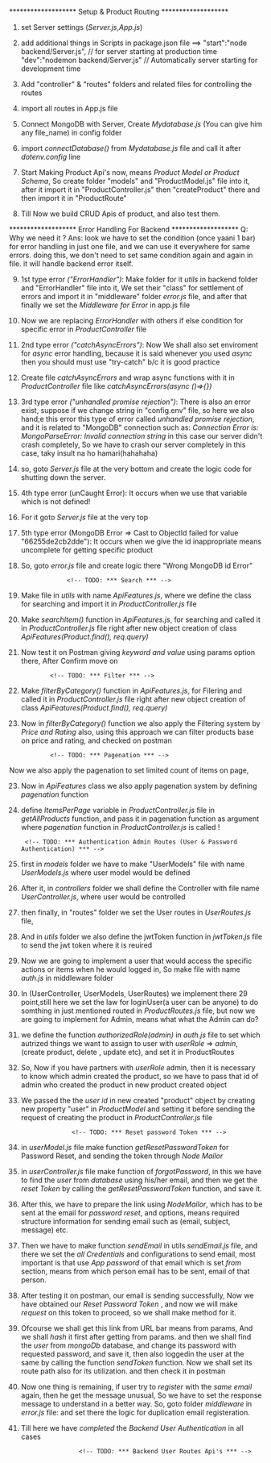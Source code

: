 <!-- TODO: *** Setting up the backend in backend folder *** -->

*******************   Setup  & Product Routing     *******************

1) set Server settings (*Server.js*,*App.js*)

2) add additional things in Scripts in package.json file ==>
  "start":"node backend/Server.js",  // for server starting at production time
  "dev":"nodemon backend/Server.js"  // Automatically server starting for development time

3) Add "controller" & "routes" folders and related files for controlling the routes

4) import all routes in App.js file

5) Connect MongoDB with Server, Create  *Mydatabase.js* (You can give him any file_name) in config folder

6) import *connectDatabase()* from *Mydatabase.js* file and call it after *dotenv.config* line

7) Start Making Product Api's now, means *Product Model or Product Schema*, So create folder "models" and  "ProductModel.js" file into it, after it import it in "ProductController.js" then "createProduct" there and then import it in "ProductRoute"

8) Till Now we build CRUD Apis of product, and also test them. 

*******************   Error Handling For Backend    *******************
Q: Why we need it ?
Ans: look we have to set the condition (once yaani 1 bar) for error handling in just one file, and we can use it everywhere for same errors.
doing this, we don't need to set same condition again and again in file. it will handle backend error itself.

9) 1st type error *("ErrorHandler")*: Make folder for it *utils* in backend folder and "ErrorHandler" file into it, We set their "class" for settlement of errors and import it in "middleware" folder *error.js* file, and after that finally we set the *Middleware for Error* in app.js file

10) Now we are replacing *ErrorHandler* with others if else condition for specific error in *ProductController* file

11) 2nd type error *("catchAsyncErrors")*:  Now We shall also set enviroment for *async* error handling, because it is said whenever you used *async* then you should must use "try-catch" b/c it is good practice

12) Create file *catchAsyncErrors* and wrap async functions with it in *ProductController* file like *catchAsyncErrors(async ()=>{})*

13) 3rd type error *("unhandled promise rejection")*:  There is also an error exist, suppose if we change string in "config.env" file, so here we also hand;e this error
    this type of error called *unhandled promise rejection*, and it is related to "MongoDB" connection
    such as: *Connection Error is:  MongoParseError: Invalid connection string* in this case our server didn't crash completely,
    So we have to crash our server completely in this case, taky insult na ho hamari(hahahaha)

14) so, goto *Server.js* file at the very bottom and create the logic code for shutting down the server.

15) 4th type error (unCaught Error): It occurs when we use that variable which is not defined!

16) For it goto *Server.js* file at the very top

17) 5th type error (MongoDB Error => Cast to ObjectId failed for value \"66255de2cb2dde\"): It occurs when we give the id inappropriate means uncomplete for getting specific product

18) So, goto *error.js* file and create logic there "Wrong MongoDB id Error"


   <!-- TODO: *** Search, Filter & Pagination at backend side *** -->

                    <!-- TODO: *** Search *** -->

19) Make file in *utils* with name *ApiFeatures.js*, where we define the class for searching and import it in *ProductController.js* file

20) Make *searchItem()* function in *ApiFeatures.js*, for searching and called it in *ProductController.js* file right after new object creation of class *ApiFeatures(Product.find(), req.query)*

21) Now test it on Postman giving *keyword and value* using params option there, After Confirm move on

                <!-- TODO: *** Filter *** -->

21) Make *filterByCategory()* function in *ApiFeatures.js*, for Filering and called it in *ProductController.js* file right after new object creation of class *ApiFeatures(Product.find(), req.query)* 

22) Now in *filterByCategory()* function we also apply the Filtering system by *Price and Rating* also, using this approach we can filter products base on price and rating, and checked on postman
                                
                               
                <!-- TODO: *** Pagenation *** -->

Now we also apply the pagenation to set limited count of items on page,

23) Now in *ApiFeatures* class we also apply pagenation system by defining *pagenation* function

24) define *ItemsPerPage* variable in *ProductController.js* file in *getAllProducts* function, and pass it in pagenation function as argument where *pagenation* function in *ProductController.js* is called !

              
         <!-- TODO: *** Authentication Admin Routes (User & Password Authentication) *** -->
             
25) first in *models* folder we have to make "UserModels" file with name *UserModels.js* where user model would be defined

26) After it, in *controllers* folder we shall define the Controller with file name *UserController.js*, where user would be controlled

27) then finally, in "routes" folder we set the User routes in  *UserRoutes.js* file,

28) And in *utils* folder we also define the jwtToken function in *jwtToken.js* file to send the jwt token where it is reuired

29) Now we are going to implement a user that would access the specific actions or items when he would logged in, So make file with name *auth.js* in middleware folder 

30) In (UserController, UserModels, UserRoutes) we implement there 29 point,still here we set the law for loginUser(a user can be anyone) to do somthing in just mentioned routed in *ProductRoutes.js* file, but now we are going to implement for Admin, means what what the Admin can do?

31) we define the function *authorizedRole(admin)* in *auth.js* file to set which autrized things we want to assign to user with *userRole* => *admin*, (create product, delete , update etc), and set it in ProductRoutes

32) So, Now if you have partners with *userRole* admin, then it is necessary to know which admin created the product, so we have to pass that id of admin who created the product in new product created object

33) We passed the the *user id* in new created "product" object by creating new property "user" in *ProductModel* and setting it before sending the request of creating the product in *ProductController.js* file


                      <!-- TODO: *** Reset password Token *** -->

34) in *userModel.js* file make function *getResetPasswordToken* for Password Reset, and sending the token through *Node Mailor*

35) in *userController.js* file make function of *forgotPassword*, in this we have to find the *user* from *database* using his/her email, and then we get the *reset Token* by calling the *getResetPasswordToken* function, and save it.

36) After this, we have to prepare the link using *NodeMailor*, which has to be sent at the email for *password reset*, and options, means required structure information for sending email such as (email, subject, message) etc.

37) Then we have to make function *sendEmail* in utils *sendEmail.js* file, and there we set the *all Credentials* and configurations to send email, most important is that use *App password* of that email which is set *from* section, means from which person email has to be sent, email of that person.

38) After testing it on postman, our email is sending successfully, Now we have obtained our *Reset Password Token* , and now we will make *request* on this token to proceed, so we shall make method for it.

39) Ofcourse we shall get this link from URL bar means from params, And we shall *hash* it first after getting from params. and then we shall find the *user* from *mongoDb* database, and change its password with requested password, and save it, then also loggedin the user at the same by calling the function *sendToken* function. Now we shall set its route path also for its utilization. and then check it in postman

40) Now one thing is remaining, if user try to *register* with the *same email* again, then he get the message unusual, So we have to set the response message to understand in a better way. So, goto folder *middleware* in *error.js* file: and set there the logic for duplication email registeration.

41) Till here we have *completed* the *Backend User Authentication* in all cases


                        <!-- TODO: *** Backend User Routes Api's *** -->











